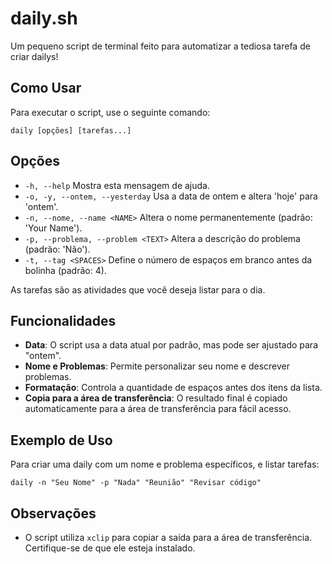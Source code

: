 # daily.sh

Um pequeno script de terminal feito para automatizar a tediosa tarefa de criar dailys!

## Como Usar

Para executar o script, use o seguinte comando:

```
daily [opções] [tarefas...]
```

## Opções

- `-h, --help`                   Mostra esta mensagem de ajuda.
- `-o, -y, --ontem, --yesterday` Usa a data de ontem e altera 'hoje' para 'ontem'.
- `-n, --nome, --name <NAME>`      Altera o nome permanentemente (padrão: 'Your Name').
- `-p, --problema, --problem <TEXT>` Altera a descrição do problema (padrão: 'Não').
- `-t, --tag <SPACES>`             Define o número de espaços em branco antes da bolinha (padrão: 4).

As tarefas são as atividades que você deseja listar para o dia.

## Funcionalidades

- **Data**: O script usa a data atual por padrão, mas pode ser ajustado para "ontem".
- **Nome e Problemas**: Permite personalizar seu nome e descrever problemas.
- **Formatação**: Controla a quantidade de espaços antes dos itens da lista.
- **Copia para a área de transferência**: O resultado final é copiado automaticamente para a área de transferência para fácil acesso.

## Exemplo de Uso

Para criar uma daily com um nome e problema específicos, e listar tarefas:

```
daily -n "Seu Nome" -p "Nada" "Reunião" "Revisar código"
```

## Observações

- O script utiliza `xclip` para copiar a saída para a área de transferência. Certifique-se de que ele esteja instalado.